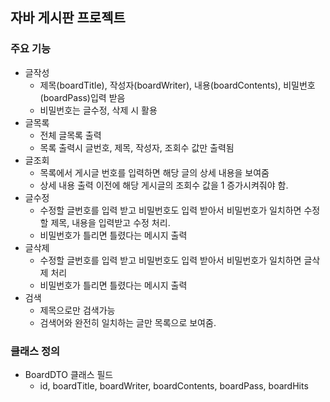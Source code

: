 ## 자바 게시판 프로젝트 
### 주요 기능 
- 글작성 
  - 제목(boardTitle), 작성자(boardWriter), 내용(boardContents), 비밀번호(boardPass)입력 받음 
  - 비밀번호는 글수정, 삭제 시 활용 
- 글목록 
  - 전체 글목록 출력
  - 목록 출력시 글번호, 제목, 작성자, 조회수 값만 출력됨 
- 글조회
  - 목록에서 게시글 번호를 입력하면 해당 글의 상세 내용을 보여줌
  - 상세 내용 출력 이전에 해당 게시글의 조회수 값을 1 증가시켜줘야 함. 
- 글수정
  - 수정할 글번호를 입력 받고 비밀번호도 입력 받아서 비밀번호가 일치하면 수정할 제목, 내용을 입력받고 수정 처리. 
  - 비밀번호가 틀리면 틀렸다는 메시지 출력 
- 글삭제 
  - 수정할 글번호를 입력 받고 비밀번호도 입력 받아서 비밀번호가 일치하면 글삭제 처리
  - 비밀번호가 틀리면 틀렸다는 메시지 출력
- 검색
  - 제목으로만 검색가능
  - 검색어와 완전히 일치하는 글만 목록으로 보여줌.  



### 클래스 정의 
- BoardDTO 클래스 필드
  - id, boardTitle, boardWriter, boardContents, boardPass, boardHits